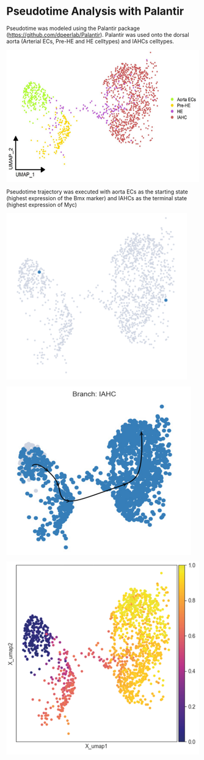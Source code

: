 # Pseudotime Analysis with Palantir

Pseudotime was modeled using the Palantir package (https://github.com/dpeerlab/Palantir). Palantir was used onto the dorsal aorta (Arterial ECs, Pre-HE and HE celltypes) and IAHCs celltypes. 

![UMAP](../images/UMAP.png)

Pseudotime trajectory was executed with aorta ECs as the starting state (highest expression of the Bmx marker) and IAHCs as the terminal state (highest expression of Myc)

![Selected_cells](../images/Selected_Cells_Palantir.png)

![Branching](../images/Branching_paths_Palantir.png)

![Pseudotime](../images/Palantir_Pseudotime.png)
